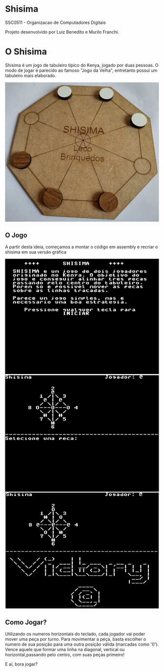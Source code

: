# Shisima 
SSC0511 - Organizacao de Computadores Digitais

Projeto desenvolvido por Luiz Benedito e Murilo Franchi.


# O Shisima
 
Shisima é um jogo de tabuleiro típico do Kenya, jogado por duas pessoas. O modo de jogar é parecido ao famoso "Jogo da Velha", entretanto possui um tabuleiro mais elaborado.

![shisima](imgs/tabuleiro_shisima.png)

## O Jogo

A partir desta ideia, começamos a montar o código em assembly e recriar o shisima em sua versão gráfica

![jogo](imgs/home.jpeg)
![jogo](imgs/jogo.jpeg)
![jogo](imgs/vitoria.jpeg)

## Como Jogar?

Utilizando os numeros horizontais do teclado, cada jogador vai poder mover uma peça por turno. Para movimentar a peça, basta escolher o numero de sua posição para uma outra posição válida (marcadas como '0'). Vence aquele que formar uma linha na diagonal, vertical ou horizontal,passando pelo centro, com suas peças primeiro!

E aí, bora jogar?

